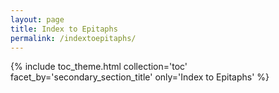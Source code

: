 ```yaml
---
layout: page
title: Index to Epitaphs
permalink: /indextoepitaphs/
---
```


{% include toc_theme.html collection='toc' facet_by='secondary_section_title' only='Index to Epitaphs' %}
